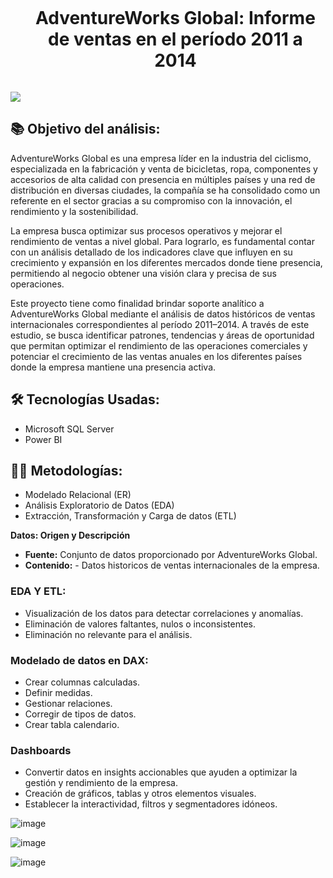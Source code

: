 

<!--h2 without bottom border-->
<div id="user-content-toc">
  <ul align="center">
    <summary><h1 style="display: inline-block"> AdventureWorks Global: Informe de ventas en el período 2011 a 2014</h1></summary>
  </ul>
</div>

<!--horizontal divider(gradiant)-->
<img src="https://user-images.githubusercontent.com/73097560/115834477-dbab4500-a447-11eb-908a-139a6edaec5c.gif">


<!--Intro start-->

## 📚 Objetivo del análisis:

AdventureWorks Global es una empresa líder en la industria del ciclismo, especializada en la fabricación y venta de bicicletas, ropa, componentes y accesorios de alta calidad con presencia en múltiples países y una red de distribución en diversas ciudades, la compañía se ha consolidado como un referente en el sector gracias a su compromiso con la innovación, el rendimiento y la sostenibilidad. 

La empresa busca optimizar sus procesos operativos y mejorar el rendimiento de ventas a nivel global. Para lograrlo, es fundamental contar con un análisis detallado de los indicadores clave que influyen en su crecimiento y expansión en los diferentes mercados donde tiene presencia, permitiendo al negocio obtener una visión clara y precisa de sus operaciones.

Este proyecto tiene como finalidad brindar soporte analítico a AdventureWorks Global mediante el análisis de datos históricos de ventas internacionales correspondientes al período 2011–2014. A través de este estudio, se busca identificar patrones, tendencias y áreas de oportunidad que permitan optimizar el rendimiento de las operaciones comerciales y potenciar el crecimiento de las ventas anuales en los diferentes países donde la empresa mantiene una presencia activa.

## 🛠 Tecnologías Usadas:

- Microsoft SQL Server
- Power BI

## 👨‍💻 Metodologías:

- Modelado Relacional (ER)
- Análisis Exploratorio de Datos (EDA) 
- Extracción, Transformación y Carga de datos (ETL)

**Datos: Origen y Descripción**

- **Fuente:** Conjunto de datos proporcionado por AdventureWorks Global.
- **Contenido:**  - Datos historicos de ventas internacionales de la empresa.


### EDA Y ETL:

- Visualización de los datos para detectar correlaciones y anomalías.
- Eliminación de valores faltantes, nulos o inconsistentes.
- Eliminación no relevante para el análisis.

### Modelado de datos en DAX:

- Crear columnas calculadas.
- Definir medidas.
- Gestionar relaciones.
- Corregir de tipos de datos.
- Crear tabla calendario.

### Dashboards

- Convertir datos en insights accionables que ayuden a optimizar la gestión y rendimiento de la empresa.
- Creación de gráficos, tablas y otros elementos visuales.
- Establecer la interactividad, filtros y segmentadores idóneos.

![image](https://github.com/user-attachments/assets/f4cc2427-2312-49d9-a4a5-c1df0e47e587)

![image](https://github.com/user-attachments/assets/405dd287-f460-4c83-9868-8d1dc8ebe3c5)

![image](https://github.com/user-attachments/assets/14e1114c-1542-45e8-968e-6c322a50afee)

